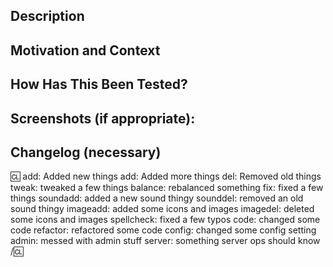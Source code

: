 <!-- Thanks for choosing to take the time to contribute to our project! We have a few things below that we'd like you to fill out -->
<!-- The more detail you can give us, the faster we can code review, test, and merge your changes -->

<!--- Provide a general summary of your changes in the Title above -->

## Description
<!--- Describe your changes in detail -->

## Motivation and Context
<!--- Why is this change required? What problem does it solve? -->
<!--- If it fixes an open issue, please link to the issue here. -->

## How Has This Been Tested?
<!--- Please describe in detail how you tested your changes. -->
<!--- This helps us replicate your tests, to speed up review. -->
<!--- Include details of your testing environment, tests ran to see how -->
<!--- your change affects other areas of the code, etc. -->

## Screenshots (if appropriate):

## Changelog (necessary)
:cl:
add: Added new things
add: Added more things
del: Removed old things
tweak: tweaked a few things
balance: rebalanced something
fix: fixed a few things
soundadd: added a new sound thingy
sounddel: removed an old sound thingy
imageadd: added some icons and images
imagedel: deleted some icons and images
spellcheck: fixed a few typos
code: changed some code
refactor: refactored some code
config: changed some config setting
admin: messed with admin stuff
server: something server ops should know
/:cl:
